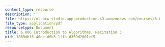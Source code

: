 ```yaml
---
content_type: resource
description: ''
file: https://ol-ocw-studio-app-production.s3.amazonaws.com/courses/6-006-introduction-to-algorithms-spring-2020/1869dbf640ded6b31f1bd369d2001ef5_MIT6_006S20_r03.pdf
file_type: application/pdf
resourcetype: Document
title: 6.006 Introduction to Algorithms, Recitation 3
uid: 1869dbf6-40de-d6b3-1f1b-d369d2001ef5
---
```

